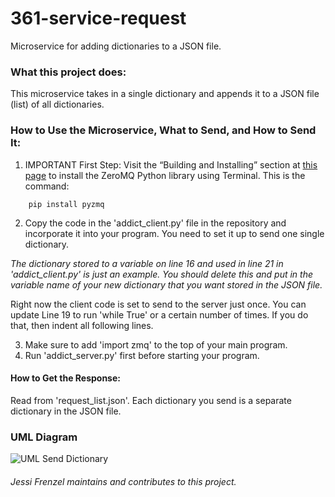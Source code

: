 # 361-service-request
Microservice for adding dictionaries to a JSON file.

### What this project does:
This microservice takes in a single dictionary and appends it to a JSON file (list) of all dictionaries.

### How to Use the Microservice, What to Send, and How to Send It:
1. IMPORTANT First Step: Visit the “Building and Installing” section at [this page](https://pypi.org/project/pyzmq/) to install the ZeroMQ Python library using Terminal.  This is the command:
```
    pip install pyzmq
```
2. Copy the code in the 'addict_client.py' file in the repository and incorporate it into your program. You need to set it up to send one single dictionary. 
 
_The dictionary stored to a variable on line 16 and used in line 21 in 'addict_client.py' is just an example.  You should delete this and put in the variable name of your new dictionary that you want stored in the JSON file._

Right now the client code is set to send to the server just once. You can update Line 19 to run 'while True' or a certain number of times. If you do that, then indent all following lines. 

3. Make sure to add 'import zmq' to the top of your main program. 
4. Run 'addict_server.py' first before starting your program.


#### How to Get the Response:
Read from 'request_list.json'. Each dictionary you send is a separate dictionary in the JSON file.

### UML Diagram

![UML Send Dictionary](https://user-images.githubusercontent.com/8403386/182536653-81d95bc5-4d6c-4641-96d7-ebb01673242e.png)

###### Jessi Frenzel maintains and contributes to this project.


 
